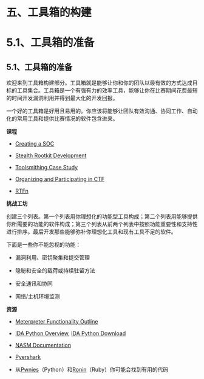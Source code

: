 # 五、工具箱的构建

# 5.1、工具箱的准备

## 5.1、工具箱的准备

欢迎来到工具箱构建部分。工具箱就是能够让你和你的团队以最有效的方式达成目标的工具集合。工具箱是一个有强有力的效率工具，能够让你在比赛期间花费最短的时间开发漏洞利用并得到最大化的开发回报。

一个好的工具箱是好用且易用的。你应该将能够让团队有效沟通、协同工作、自动化的常用工具和提供比赛情况的软件包含进来。

**课程**

*   [Creating a SOC](http://www.youtube.com/watch?v=ZlOMmycpusw)

*   [Stealth Rootkit Development](http://www.youtube.com/watch?v=gKUleWyfut0)

*   [Toolsmithing Case Study](http://www.youtube.com/watch?v=ssULDwD43TM)

*   [Organizing and Participating in CTF](http://www.nps.edu/video/portal/Video.aspx?enc=Fvcj9jTKwtwcxg2Wgv3NOEGEdfe6jktD)

*   [RTFn](http://www.youtube.com/watch?v=Xe6y-mOOVX0)

**挑战工坊**

创建三个列表。第一个列表用你理想化的功能型工具构成；第二个列表用能够提供你所需要的功能的软件构成；第三个列表从前两个列表中按照功能重要性和支持性进行排序。最后开发那些能够弥补你理想化工具和现有工具不足的软件。

下面是一些你不能忽视的功能：

*   漏洞利用、密钥聚集和提交管理

*   隐秘和安全的载荷或持续驻留方法

*   安全通讯和协同

*   网络/主机环境监测

**资源**

*   [Meterpreter Functionality Outline](http://www.nologin.org/Downloads/Papers/meterpreter.pdf)

*   [IDA Python Overview](http://www.offensivecomputing.net/papers/IDAPythonIntro.pdf), [IDA Python Download](https://code.google.com/p/idapython/)

*   [NASM Documentation](http://www.nasm.us/xdoc/2.11/html/nasmdoc2.html)

*   [Pyershark](https://code.google.com/p/pyreshark/)

*   从[Pwnies](https://github.com/pwnies/pwntools)（Python）和[Ronin](https://ronin-ruby.github.io/)（Ruby）你可能会找到有用的代码